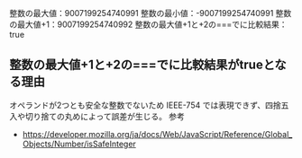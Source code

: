 整数の最大値：9007199254740991
整数の最小値：-9007199254740991
整数の最大値+1：9007199254740992
整数の最大値+1と+2の===でに比較結果：true

## 整数の最大値+1と+2の===でに比較結果がtrueとなる理由

オペランドが2つとも安全な整数でないため IEEE-754 では表現できず、四捨五入や切り捨ての丸めによって誤差が生じる。
参考

- https://developer.mozilla.org/ja/docs/Web/JavaScript/Reference/Global_Objects/Number/isSafeInteger
